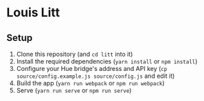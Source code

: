 # Louis Litt

## Setup

1. Clone this repository (and ```cd litt``` into it)
2. Install the required dependencies (```yarn install``` or ```npm install```)
3. Configure your Hue bridge's address and API key (```cp source/config.example.js source/config.js``` and edit it)
4. Build the app (```yarn run webpack``` or ```npm run webpack```)
5. Serve (```yarn run serve``` or ```npm run serve```)

